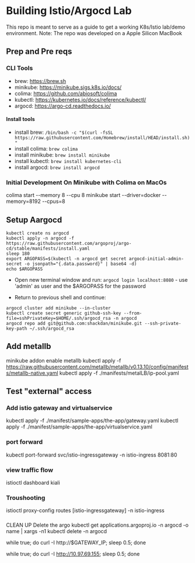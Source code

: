 # Building Istio/Argocd Lab
This repo is meant to serve as a guide to get a working K8s/Istio lab/demo environment.
Note: The repo was developed on a Apple Silicon MacBook
## Prep and Pre reqs
### CLI Tools
- brew: https://brew.sh
- minikube: https://minikube.sigs.k8s.io/docs/
- colima: https://github.com/abiosoft/colima
- kubectl: https://kubernetes.io/docs/reference/kubectl/
- argocd: https://argo-cd.readthedocs.io/

#### Install tools
- install brew: ```/bin/bash -c "$(curl -fsSL https://raw.githubusercontent.com/Homebrew/install/HEAD/install.sh)"```
- install colima: ```brew colima```
- install minikube: ```brew install minikube```
- install kubectl: ```brew install kubernetes-cli```
- install argocd: ```brew install argocd```
### Initial Development On Minikube with Colima on MacOs
colima start --memory 8 --cpu 8
minikube start --driver=docker --memory=8192 --cpus=8
 

## Setup Aargocd

```
kubectl create ns argocd
kubectl apply -n argocd -f https://raw.githubusercontent.com/argoproj/argo-cd/stable/manifests/install.yaml
sleep 180
export ARGOPASS=$(kubectl -n argocd get secret argocd-initial-admin-secret -o jsonpath="{.data.password}" | base64 -d)
echo $ARGOPASS 
```

- Open new terminal window and run: ```argocd login localhost:8080``` - use 'admin' as user and the $ARGOPASS for the password

- Return to previous shell and continue:
```
argocd cluster add minikube --in-cluster
kubectl create secret generic github-ssh-key --from-file=sshPrivateKey=$HOME/.ssh/argocd_rsa -n argocd
argocd repo add git@github.com:shackdan/minikube.git --ssh-private-key-path ~/.ssh/argocd_rsa
```

## Add metallb
minikube addon enable metallb
kubectl apply -f https://raw.githubusercontent.com/metallb/metallb/v0.13.10/config/manifests/metallb-native.yaml
kubectl apply -f ./manifests/metalLB/ip-pool.yaml

## Test "external" access
### Add istio gateway and virtualservice
kubectl apply -f ./manifest/sample-apps/the-app/gateway.yaml
kubectl apply -f ./manifest/sample-apps/the-app/virtualservice.yaml
### port forward
kubectl port-forward svc/istio-ingressgateway -n istio-ingress 8081:80

### view traffic flow
istioctl dashboard kiali


### Troushooting
istioctl proxy-config routes [istio-ingressgateway] -n istio-ingress


###
CLEAN UP
Delete the argo
kubectl get applications.argoproj.io -n argocd -o name | xargs -n1 kubectl delete -n argocd

while true; do curl -I http://$GATEWAY_IP; sleep 0.5; done

while true; do curl -I http://10.97.69.155; sleep 0.5; done